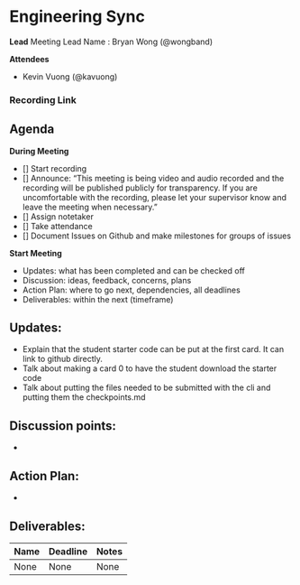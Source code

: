 # Engineering Sync
**Lead**
Meeting Lead Name : Bryan Wong (@wongband)

**Attendees**
* Kevin Vuong (@kavuong) 

### Recording Link

## Agenda
**During Meeting**
- [] Start recording
- [] Announce:
“This meeting is being video and audio recorded and the recording will be published publicly for transparency. If you are uncomfortable with the recording, please let your supervisor know and leave the meeting when necessary.”
- [] Assign notetaker
- [] Take attendance
- [] Document Issues on Github and make milestones for groups of issues

**Start Meeting**
* Updates: what has been completed and can be checked off
* Discussion: ideas, feedback, concerns, plans
* Action Plan: where to go next, dependencies, all deadlines
* Deliverables: within the next (timeframe)

## Updates:
- Explain that the student starter code can be put at the first card. It can link to github directly.
- Talk about making a card 0 to have the student download the starter code
- Talk about putting the files needed to be submitted with the cli and putting them the checkpoints.md

## Discussion points:
-

## Action Plan:
-

## Deliverables:
Name  | Deadline | Notes
------|----------|--------
None | None | None
